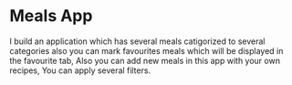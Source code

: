 # Meals App

I build an application which has several meals catigorized to several categories also you can mark favourites meals which will be displayed in the favourite tab,
Also you can add new meals in this app with your own recipes,
You can apply several filters.

